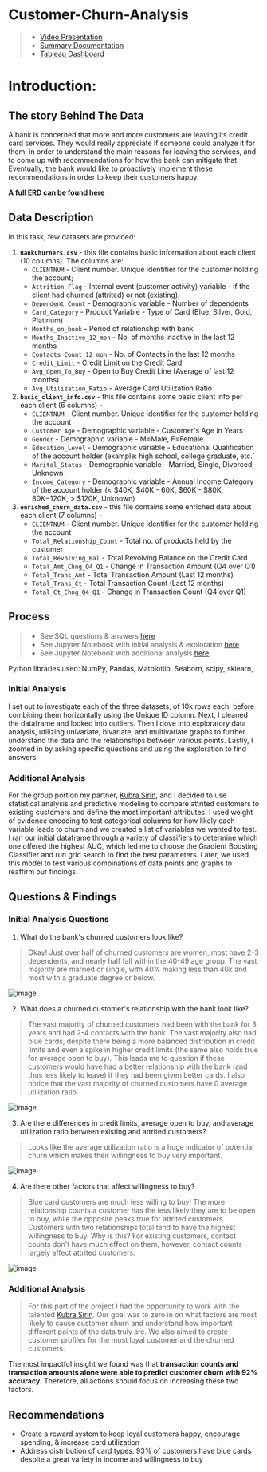 # Customer-Churn-Analysis

> - [Video Presentation](https://youtu.be/JIqCr8k8z-8)
> - [Summary Documentation](https://github.com/EllePancake/Customer-Churn-Analysis/blob/main/Customer%20Churn%20Summary%20Document.pdf) 
> - [Tableau Dashboard](https://public.tableau.com/views/Capstone2-BankCustomerChurnDashboard/Dashboard1?:language=en-US&publish=yes&:display_count=n&:origin=viz_share_link)

# Introduction:

## The story Behind The Data
A bank is concerned that more and more customers are leaving its credit card services. They would really appreciate if someone could analyze it for them, in order to understand the main reasons for leaving the services, and to come up with recommendations for how the bank can mitigate that. Eventually, the bank would like to proactively implement these recommendations in order to keep their customers happy.

**A full ERD can be found [here](https://dbdiagram.io/d/638cdd8abae3ed7c45449eed)**

## Data Description
In this task, few datasets are provided:

1. **`BankChurners.csv`**   - this file contains basic information about each client (10 columns). The columns are:
    - `CLIENTNUM` - Client number. Unique identifier for the customer holding the account;
    - `Attrition Flag` - Internal event (customer activity) variable - if the client had churned (attrited) or not (existing).
    - `Dependent Count` - Demographic variable - Number of dependents
    - `Card_Category` - Product Variable - Type of Card (Blue, Silver, Gold, Platinum)
    - `Months_on_book` - Period of relationship with bank
    - `Months_Inactive_12_mon` - No. of months inactive in the last 12 months
    - `Contacts_Count_12_mon` - No. of Contacts in the last 12 months
    - `Credit_Limit` - Credit Limit on the Credit Card
    - `Avg_Open_To_Buy` - Open to Buy Credit Line (Average of last 12 months)
    - `Avg_Utilization_Ratio` - Average Card Utilization Ratio
2. **`basic_client_info.csv`** - this file contains some basic client info per each client (6 columns) -
    - `CLIENTNUM` - Client number. Unique identifier for the customer holding the account
    - `Customer Age` - Demographic variable - Customer's Age in Years
    - `Gender` - Demographic variable - M=Male, F=Female
    - `Education_Level` - Demographic variable - Educational Qualification of the account holder (example: high school, college graduate, etc.`
    - `Marital_Status` - Demographic variable - Married, Single, Divorced, Unknown
    - `Income_Category` - Demographic variable - Annual Income Category of the account holder (< $40K, $40K - 60K, $60K - $80K, $80K-$120K, > $120K, Unknown)
3. **`enriched_churn_data.csv`** - this file contains some enriched data about each client (7 columns) -
    - `CLIENTNUM` - Client number. Unique identifier for the customer holding the account
    - `Total_Relationship_Count` - Total no. of products held by the customer
    - `Total_Revolving_Bal` - Total Revolving Balance on the Credit Card
    - `Total_Amt_Chng_Q4_Q1` - Change in Transaction Amount (Q4 over Q1)
    - `Total_Trans_Amt` - Total Transaction Amount (Last 12 months)
    - `Total_Trans_Ct` - Total Transaction Count (Last 12 months)
    - `Total_Ct_Chng_Q4_Q1` - Change in Transaction Count (Q4 over Q1)

## Process

> - See SQL questions & answers [here](https://github.com/EllePancake/Customer-Churn-Analysis/blob/main/Customer%20Churn%20Analysis%20-%20SQL%20Questions.ipynb)
> - See Jupyter Notebook with initial analysis & exploration [here](https://github.com/EllePancake/Customer-Churn-Analysis/blob/main/Customer%20Churn%20-%20Initial%20Analysis.ipynb)
> - See Jupyter Notebook with additional analysis [here](https://github.com/EllePancake/Customer-Churn-Analysis/blob/main/Customer%20Churn%20-%20Additional%20Analysis.ipynb)

Python libraries used: NumPy, Pandas, Matplotlib, Seaborn, scipy, sklearn, 

### Initial Analysis

I set out to investigate each of the three datasets, of 10k rows each, before combining them horizontally using the Unique ID column. Next, I cleaned the dataframe and looked into outliers. Then I dove into exploratory data analysis, utilizing univariate, bivariate, and multivariate graphs to further understand the data and the relationships between various points. Lastly, I zoomed in by asking specific questions and using the exploration to find answers. 

### Additional Analysis

For the group portion my partner, [Kubra Sirin](https://www.linkedin.com/in/sirinmeydanli/), and I decided to use statistical analysis and predictive modeling to compare attrited customers to existing customers and define the most important attributes. I used weight of evidence encoding to test categorical columns for how likely each variable leads to churn and we created a list of variables we wanted to test. I ran our initial dataframe through a variety of classifiers to determine which one offered the highest AUC, which led me to choose the Gradient Boosting Classifier and run grid search to find the best parameters. Later, we used this model to test various combinations of data points and graphs to reaffirm our findings. 

## Questions & Findings

### Initial Analysis Questions

1. What do the bank's churned customers look like? 
> Okay! Just over half of churned customers are women, most have 2-3 dependents, and nearly half fall within the 40-49 age group. The vast majority are married or single, with 40% making less than 40k and most with a graduate degree or below.

![image](https://user-images.githubusercontent.com/107210379/218325647-1ba5db46-6a77-48a4-a0a6-f7bf2d47d2c8.png)

2. What does a churned customer's relationship with the bank look like?
> The vast majority of churned customers had been with the bank for 3 years and had 2-4 contacts with the bank. The vast majority also had blue cards, despite there being a more balanced distribution in credit limits and even a spike in higher credit limits (the same also holds true for average open to buy). This leads me to question if these customers would have had a better relationship with the bank (and thus less likely to leave) if they had been given better cards. I also notice that the vast majority of churned customers have 0 average utilization ratio.

![image](https://user-images.githubusercontent.com/107210379/218325632-d84f879a-361b-4354-85c3-6cba0b069612.png)

3. Are there differences in credit limits, average open to buy, and average utilization ratio between existing and attrited customers?
> Looks like the average utilization ratio is a huge indicator of potential churn which makes their willingness to buy very important.

![image](https://user-images.githubusercontent.com/107210379/218325604-8ff464f2-ee6c-4195-a2b9-2a7e22c55903.png)

4. Are there other factors that affect willingness to buy?
> Blue card customers are much less willing to buy! The more relationship counts a customer has the less likely they are to be open to buy, while the opposite peaks true for attrited customers. Customers with two relationships total tend to have the highest willingness to buy. Why is this? For existing customers, contact counts don't have much effect on them, however, contact counts largely affect attrited customers.

![image](https://user-images.githubusercontent.com/107210379/218325587-7e533616-295f-4085-be8e-30a64bb5188b.png)

### Additional Analysis

> For this part of the project I had the opportunity to work with the talented [Kubra Sirin](https://www.linkedin.com/in/sirinmeydanli/). Our goal was to zero in on what factors are most likely to cause customer churn and understand how important different points of the data truly are. We also aimed to create customer profiles for the most loyal customer and the churned customers. 

The most impactful insight we found was that **transaction counts and transaction amounts alone were able to predict customer churn with 92% accuracy.** Therefore, all actions should focus on increasing these two factors.

## Recommendations

- Create a reward system to keep loyal customers happy, encourage spending, & increase card utilization
- Address distribution of card types. 93% of customers have blue cards despite a great variety in income and willingness to buy

